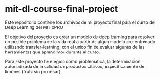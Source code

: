 # mit-dl-course-final-project
Este repositorio contiene los archivos de mi proyecto final para el curso de Deep Learning del MIT xPRO

El objetivo del proyecto es crear un modelo de deep learning para resolver un posible problema de la vida real a partir de algun modelo pre-entrenado utilizando transfer-learning, con el unico fin de evaluar algunas de las herramientas que aprendimos durante el curso.

Para este proyecto he elegido como problematica, la determinacion automatizada de la calidad de productos citricos, especificamente de limones (fruta sin procesar).
